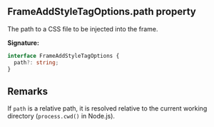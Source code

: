 ## FrameAddStyleTagOptions.path property

The path to a CSS file to be injected into the frame.

**Signature:**

```typescript
interface FrameAddStyleTagOptions {
  path?: string;
}
```

## Remarks

If `path` is a relative path, it is resolved relative to the current working directory (`process.cwd()` in Node.js).
